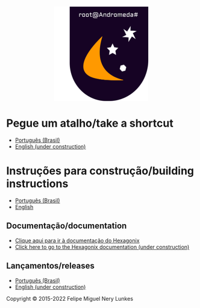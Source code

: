 
<!-- Vamos adicionar o logotipo do sistema -->

<p align="center">
<img src="https://github.com/hexagonix/Doc/blob/main/Img/Hexagonix.png" width="250" height="250">
</p>

# Pegue um atalho/take a shortcut

* [Português (Brasil)](README.pt.md)
* [English (under construction)](README.en.md) 

# Instruções para construção/building instructions

* [Português (Brasil)](https://github.com/hexagonix/build/README.pt.md)
* [English](https://github.com/hexagonix/build/README.en.md) 

## Documentação/documentation

* [Clique aqui para ir à documentação do Hexagonix](https://github.com/hexagonix/Doc)
* [Click here to go to the Hexagonix documentation (under construction)](https://github.com/hexagonix/Doc)

## Lançamentos/releases

* [Português (Brasil)](REL.pt.md)
* [English (under construction)](REL.en.md) 

<!-- Versão do arquivo: 2.1 -->

Copyright © 2015-2022 Felipe Miguel Nery Lunkes
